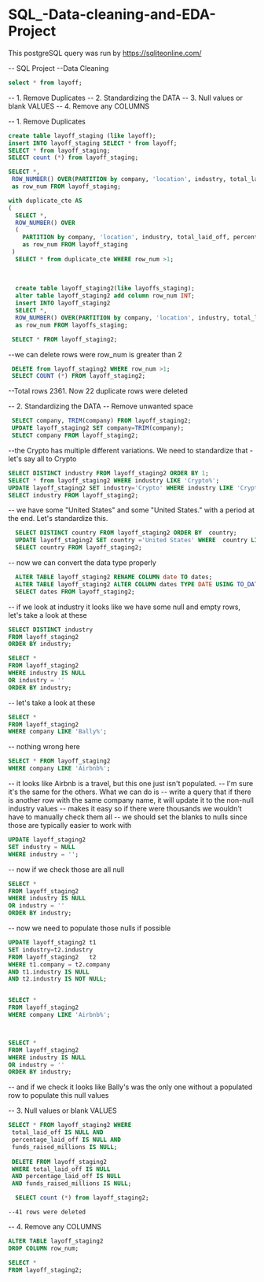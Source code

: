 # SQL_-Data-cleaning-and-EDA-Project

 This postgreSQL query was run by https://sqliteonline.com/

-- SQL Project
--Data Cleaning

```sql
select * from layoff;
```

-- 1. Remove Duplicates
-- 2. Standardizing the DATA
-- 3. Null values or blank VALUES
-- 4. Remove any COLUMNS

-- 1. Remove Duplicates

```sql
create table layoff_staging (like layoff);
insert INTO layoff_staging SELECT * from layoff;
SELECT * from layoff_staging;
SELECT count (*) from layoff_staging;

SELECT *,
 ROW_NUMBER() OVER(PARTITION by company, 'location', industry, total_laid_off, percentage_laid_off, 'date', stage, country, funds_raised_millions)
 as row_num FROM layoff_staging;

with duplicate_cte AS
(
  SELECT *,
  ROW_NUMBER() OVER
  (
    PARTITION by company, 'location', industry, total_laid_off, percentage_laid_off, 'date', stage, country, funds_raised_millions)
    as row_num FROM layoff_staging
 )
  SELECT * from duplicate_cte WHERE row_num >1;
  
  
  
  create table layoff_staging2(like layoffs_staging);
  alter table layoff_staging2 add column row_num INT;
  insert INTO layoff_staging2
  SELECT *,
  ROW_NUMBER() OVER(PARTITION by company, 'location', industry, total_laid_off, percentage_laid_off, 'date', stage, country, funds_raised_millions)
  as row_num FROM layoffs_staging;

 SELECT * FROM layoff_staging2;
```
 
 --we can delete rows were row_num is greater than 2

```sql
 DELETE from layoff_staging2 WHERE row_num >1;
 SELECT COUNT (*) FROM layoff_staging2;
 ```
 
 --Total rows 2361. Now 22 duplicate rows were deleted
 
 -- 2. Standardizing the DATA
 -- Remove unwanted space
 
 ```sql
  SELECT company, TRIM(company) FROM layoff_staging2;
  UPDATE layoff_staging2 SET company=TRIM(company);
  SELECT company FROM layoff_staging2;
  ```

  --the Crypto has multiple different variations. We need to standardize that - let's say all to Crypto

  ```sql
  SELECT DISTINCT industry FROM layoff_staging2 ORDER BY 1;
  SELECT * from layoff_staging2 WHERE industry LIKE 'Crypto%';
  UPDATE layoff_staging2 SET industry='Crypto' WHERE industry LIKE 'Crypto%';
  SELECT industry FROM layoff_staging2;
```
  
  -- we have some "United States" and some "United States." with a period at the end. Let's standardize this.
  
```sql
  SELECT DISTINCT country FROM layoff_staging2 ORDER BY  country;
  UPDATE layoff_staging2 SET country ='United States' WHERE  country LIKE 'United States%';
  SELECT country FROM layoff_staging2;
```
  
  -- now we can convert the data type properly

```sql
  ALTER TABLE layoff_staging2 RENAME COLUMN date TO dates;
  ALTER TABLE layoff_staging2 ALTER COLUMN dates TYPE DATE USING TO_DATE(dates,'MM/DD/YYYY');
  SELECT dates FROM layoff_staging2;
```
  
  
  -- if we look at industry it looks like we have some null and empty rows, let's take a look at these

  ```sql  
SELECT DISTINCT industry
FROM layoff_staging2
ORDER BY industry;

SELECT *
FROM layoff_staging2
WHERE industry IS NULL 
OR industry = ''
ORDER BY industry;
```

-- let's take a look at these

```sql
SELECT *
FROM layoff_staging2
WHERE company LIKE 'Bally%';
```
-- nothing wrong here

```sql
SELECT * FROM layoff_staging2
WHERE company LIKE 'Airbnb%';
```

-- it looks like Airbnb is a travel, but this one just isn't populated.
-- I'm sure it's the same for the others. What we can do is
-- write a query that if there is another row with the same company name, it will update it to the non-null industry values
-- makes it easy so if there were thousands we wouldn't have to manually check them all
-- we should set the blanks to nulls since those are typically easier to work with

```sql
UPDATE layoff_staging2
SET industry = NULL
WHERE industry = '';
```

-- now if we check those are all null

```sql
SELECT *
FROM layoff_staging2
WHERE industry IS NULL 
OR industry = ''
ORDER BY industry;
```

-- now we need to populate those nulls if possible

```sql
UPDATE layoff_staging2 t1
SET industry=t2.industry
FROM layoff_staging2   t2
WHERE t1.company = t2.company
AND t1.industry IS NULL 
AND t2.industry IS NOT NULL;


SELECT *
FROM layoff_staging2
WHERE company LIKE 'Airbnb%';



SELECT *
FROM layoff_staging2
WHERE industry IS NULL 
OR industry = ''
ORDER BY industry;
```

-- and if we check it looks like Bally's was the only one without a populated row to populate this null values


  -- 3. Null values or blank VALUES

  ```sql
  SELECT * FROM layoff_staging2 WHERE 
   total_laid_off IS NULL AND 
   percentage_laid_off IS NULL AND
   funds_raised_millions IS NULL;
   
   DELETE FROM layoff_staging2
   WHERE total_laid_off IS NULL
   AND percentage_laid_off IS NULL
   AND funds_raised_millions IS NULL;

    SELECT count (*) from layoff_staging2;
```
    
    --41 rows were deleted

-- 4. Remove any COLUMNS

```sql
ALTER TABLE layoff_staging2
DROP COLUMN row_num;

SELECT * 
FROM layoff_staging2;
```
